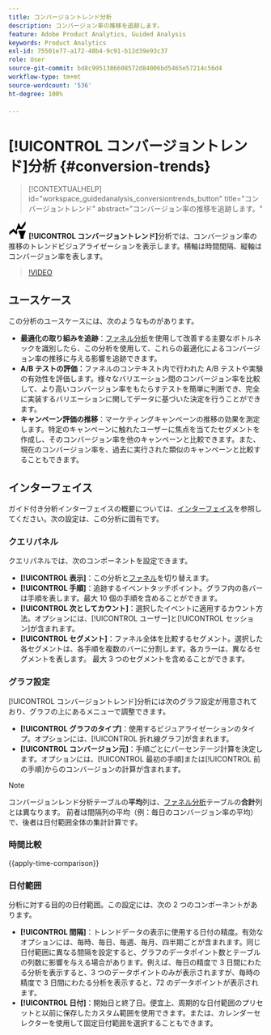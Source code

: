 ```yaml
---
title: コンバージョントレンド分析
description: コンバージョン率の推移を追跡します。
feature: Adobe Product Analytics, Guided Analysis
keywords: Product Analytics
exl-id: 75501e77-a172-48b4-9c91-b12d39e93c37
role: User
source-git-commit: bd8c9951386608572d84006bd5465e57214c56d4
workflow-type: tm+mt
source-wordcount: '536'
ht-degree: 100%

---
```


# [!UICONTROL コンバージョントレンド]分析 {#conversion-trends}

<!-- markdownlint-disable MD034 -->

>[!CONTEXTUALHELP]
>id="workspace_guidedanalysis_conversiontrends_button"
>title="コンバージョントレンド"
>abstract="コンバージョン率の推移を追跡します。"

<!-- markdownlint-enable MD034 -->


![コンバージョントレンド](/help/assets/icons/ConversionTrends.svg) **[!UICONTROL コンバージョントレンド]**&#x200B;分析では、コンバージョン率の推移のトレンドビジュアライゼーションを表示します。横軸は時間間隔、縦軸はコンバージョン率を表します。


>[!VIDEO](https://video.tv.adobe.com/v/3423489/?captions=jpn&quality=12&learn=on)


## ユースケース

この分析のユースケースには、次のようなものがあります。

* **最適化の取り組みを追跡**：[ファネル分析](funnel.md)を使用して改善する主要なボトルネックを識別したら、この分析を使用して、これらの最適化によるコンバージョン率の推移に与える影響を追跡できます。
* **A/B テストの評価：**&#x200B;ファネルのコンテキスト内で行われた A/B テストや実験の有効性を評価します。様々なバリエーション間のコンバージョン率を比較して、より高いコンバージョン率をもたらすテストを簡単に判断でき、完全に実装するバリエーションに関してデータに基づいた決定を行うことができます。
* **キャンペーン評価の推移**：マーケティングキャンペーンの推移の効果を測定します。特定のキャンペーンに触れたユーザーに焦点を当てたセグメントを作成し、そのコンバージョン率を他のキャンペーンと比較できます。また、現在のコンバージョン率を、過去に実行された類似のキャンペーンと比較することもできます。

## インターフェイス

ガイド付き分析インターフェイスの概要については、[インターフェイス](../overview.md#interface)を参照してください。次の設定は、この分析に固有です。

### クエリパネル

クエリパネルでは、次のコンポーネントを設定できます。

* **[!UICONTROL 表示]**：この分析と[ファネル](funnel.md)を切り替えます。
* **[!UICONTROL 手順]**：追跡するイベントタッチポイント。グラフ内の各バーは手順を表します。最大 10 個の手順を含めることができます。
* **[!UICONTROL 次としてカウント]**：選択したイベントに適用するカウント方法。オプションには、[!UICONTROL ユーザー]と[!UICONTROL セッション]が含まれます。
* **[!UICONTROL セグメント]**：ファネル全体を比較するセグメント。選択した各セグメントは、各手順を複数のバーに分割します。各カラーは、異なるセグメントを表します。 最大 3 つのセグメントを含めることができます。

### グラフ設定

[!UICONTROL コンバージョントレンド]分析には次のグラフ設定が用意されており、グラフの上にあるメニューで調整できます。

* **[!UICONTROL グラフのタイプ]**：使用するビジュアライゼーションのタイプ。オプションには、[!UICONTROL 折れ線グラフ]が含まれます。
* **[!UICONTROL コンバージョン元]**：手順ごとにパーセンテージ計算を決定します。オプションには、[!UICONTROL 最初の手順]または[!UICONTROL 前の手順]からのコンバージョンの計算が含まれます。

>[!NOTE]
>
>コンバージョンレンド分析テーブルの&#x200B;**平均**&#x200B;列は、[ファネル分析](funnel.md)テーブルの&#x200B;**合計**&#x200B;列とは異なります。 前者は間隔列の平均（例：毎日のコンバージョン率の平均）で、後者は日付範囲全体の集計計算です。

### 時間比較

{{apply-time-comparison}}


### 日付範囲

分析に対する目的の日付範囲。この設定には、次の 2 つのコンポーネントがあります。

* **[!UICONTROL 間隔]**：トレンドデータの表示に使用する日付の精度。有効なオプションには、毎時、毎日、毎週、毎月、四半期ごとが含まれます。同じ日付範囲に異なる間隔を設定すると、グラフのデータポイント数とテーブルの列数に影響を与える場合があります。例えば、毎日の精度で 3 日間にわたる分析を表示すると、3 つのデータポイントのみが表示されますが、毎時の精度で 3 日間にわたる分析を表示すると、72 のデータポイントが表示されます。
* **[!UICONTROL 日付]**：開始日と終了日。便宜上、周期的な日付範囲のプリセットと以前に保存したカスタム範囲を使用できます。または、カレンダーセレクターを使用して固定日付範囲を選択することもできます。

<!--
## Example

See below for an example of the analysis.

![Conversion trends time compare](../assets/conversion-trends-compare.png)

-->
